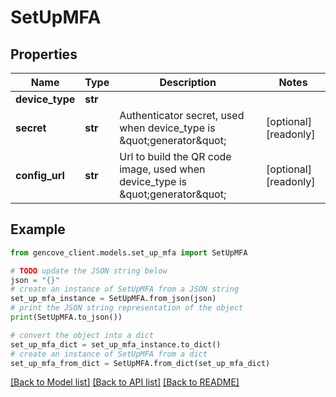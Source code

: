 # SetUpMFA


## Properties

Name | Type | Description | Notes
------------ | ------------- | ------------- | -------------
**device_type** | **str** |  |
**secret** | **str** | Authenticator secret, used when device_type is \&quot;generator\&quot; | [optional] [readonly]
**config_url** | **str** | Url to build the QR code image, used when device_type is \&quot;generator\&quot; | [optional] [readonly]

## Example

```python
from gencove_client.models.set_up_mfa import SetUpMFA

# TODO update the JSON string below
json = "{}"
# create an instance of SetUpMFA from a JSON string
set_up_mfa_instance = SetUpMFA.from_json(json)
# print the JSON string representation of the object
print(SetUpMFA.to_json())

# convert the object into a dict
set_up_mfa_dict = set_up_mfa_instance.to_dict()
# create an instance of SetUpMFA from a dict
set_up_mfa_from_dict = SetUpMFA.from_dict(set_up_mfa_dict)
```
[[Back to Model list]](../README.md#documentation-for-models) [[Back to API list]](../README.md#documentation-for-api-endpoints) [[Back to README]](../README.md)
